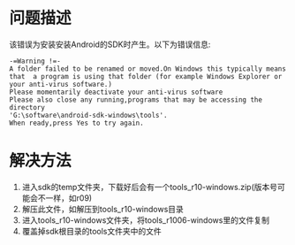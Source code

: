  # 问题描述

该错误为安装安装Android的SDK时产生。以下为错误信息:

```
-=Warning !=-
A folder failed to be renamed or moved.On Windows this typically means
that  a program is using that folder (for example Windows Explorer or your anti-virus software.)
Please momentarily deactivate your anti-virus software
Please also close any running,programs that may be accessing the directory
'G:\software\android-sdk-windows\tools'.
When ready,press Yes to try again.
```

# 解决方法

1. 进入sdk的temp文件夹，下载好后会有一个tools_r10-windows.zip(版本号可能会不一样，如r09)
2. 解压此文件，如解压到tools_r10-windows目录
3. 进入tools_r10-windows文件夹，将tools_r1006-windows里的文件复制
4. 覆盖掉sdk根目录的tools文件夹中的文件
